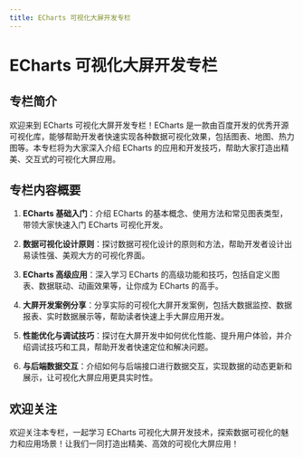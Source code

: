 ```yaml
---
title: ECharts 可视化大屏开发专栏
---
```


# ECharts 可视化大屏开发专栏

## 专栏简介

欢迎来到 ECharts 可视化大屏开发专栏！ECharts 是一款由百度开发的优秀开源可视化库，能够帮助开发者快速实现各种数据可视化效果，包括图表、地图、热力图等。本专栏将为大家深入介绍 ECharts 的应用和开发技巧，帮助大家打造出精美、交互式的可视化大屏应用。

## 专栏内容概要

1. **ECharts 基础入门**：介绍 ECharts 的基本概念、使用方法和常见图表类型，带领大家快速入门 ECharts 可视化开发。

2. **数据可视化设计原则**：探讨数据可视化设计的原则和方法，帮助开发者设计出易读性强、美观大方的可视化界面。

3. **ECharts 高级应用**：深入学习 ECharts 的高级功能和技巧，包括自定义图表、数据联动、动画效果等，让你成为 ECharts 的高手。

4. **大屏开发案例分享**：分享实际的可视化大屏开发案例，包括大数据监控、数据报表、实时数据展示等，帮助读者快速上手大屏应用开发。

5. **性能优化与调试技巧**：探讨在大屏开发中如何优化性能、提升用户体验，并介绍调试技巧和工具，帮助开发者快速定位和解决问题。

6. **与后端数据交互**：介绍如何与后端接口进行数据交互，实现数据的动态更新和展示，让可视化大屏应用更具实时性。

## 欢迎关注

欢迎关注本专栏，一起学习 ECharts 可视化大屏开发技术，探索数据可视化的魅力和应用场景！让我们一同打造出精美、高效的可视化大屏应用！

<ArticleFooter link="https://juejin.cn/column/7313507274869162047" link-name="掘金专栏实时更新，欢迎关注" />
